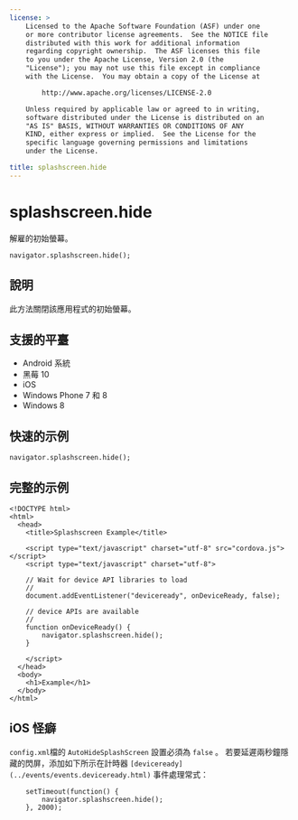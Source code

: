```yaml
---
license: >
    Licensed to the Apache Software Foundation (ASF) under one
    or more contributor license agreements.  See the NOTICE file
    distributed with this work for additional information
    regarding copyright ownership.  The ASF licenses this file
    to you under the Apache License, Version 2.0 (the
    "License"); you may not use this file except in compliance
    with the License.  You may obtain a copy of the License at

        http://www.apache.org/licenses/LICENSE-2.0

    Unless required by applicable law or agreed to in writing,
    software distributed under the License is distributed on an
    "AS IS" BASIS, WITHOUT WARRANTIES OR CONDITIONS OF ANY
    KIND, either express or implied.  See the License for the
    specific language governing permissions and limitations
    under the License.

title: splashscreen.hide
---
```


# splashscreen.hide

解雇的初始螢幕。

    navigator.splashscreen.hide();
    

## 說明

此方法關閉該應用程式的初始螢幕。

## 支援的平臺

*   Android 系統
*   黑莓 10
*   iOS
*   Windows Phone 7 和 8
*   Windows 8

## 快速的示例

    navigator.splashscreen.hide();
    

## 完整的示例

    <!DOCTYPE html>
    <html>
      <head>
        <title>Splashscreen Example</title>
    
        <script type="text/javascript" charset="utf-8" src="cordova.js"></script>
        <script type="text/javascript" charset="utf-8">
    
        // Wait for device API libraries to load
        //
        document.addEventListener("deviceready", onDeviceReady, false);
    
        // device APIs are available
        //
        function onDeviceReady() {
            navigator.splashscreen.hide();
        }
    
        </script>
      </head>
      <body>
        <h1>Example</h1>
      </body>
    </html>
    

## iOS 怪癖

`config.xml`檔的 `AutoHideSplashScreen` 設置必須為 `false` 。 若要延遲兩秒鐘隱藏的閃屏，添加如下所示在計時器 `[deviceready](../events/events.deviceready.html)` 事件處理常式：

        setTimeout(function() {
            navigator.splashscreen.hide();
        }, 2000);